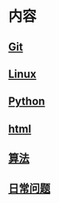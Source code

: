 # 内容
## [Git](https://github.com/letianpai5/study_content/tree/main/Git_content)
## [Linux](https://github.com/letianpai5/study_content/tree/main/Linux)
## [Python](https://github.com/letianpai5/study_content/tree/main/Python_study)
## [html](https://github.com/letianpai5/study_content/tree/main/html_test)
## [算法](https://github.com/letianpai5/study_content/tree/main/%E7%AE%97%E6%B3%95)
## [日常问题](https://github.com/letianpai5/study_content/blob/main/%E6%97%A5%E5%B8%B8%E9%97%AE%E9%A2%98.md)
